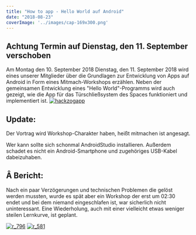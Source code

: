 ```yaml
---
title: "How to app - Hello World auf Android"
date: "2018-08-23"
coverImage: '../images/cap-169x300.png'
---
```


## **Achtung Termin auf Dienstag, den 11. September verschoben**

Am Montag den 10. September 2018 Dienstag, den 11. September 2018 wird eines unserer Mitglieder über die Grundlagen zur Entwicklung von Apps auf Android in Form eines Mitmach-Workshops erzählen. Neben der gemeinsamen Entwicklung eines "Hello World"-Programms wird auch gezeigt, wie die App für das Türschließsystem des Spaces funktioniert und implementiert ist. [![hackzogapp](../images/cap-169x300.png)](https://hackzogtum-coburg.de/wp-content/uploads/2018/08/cap.png)

## **Update:**

Der Vortrag wird Workshop-Charakter haben, heißt mitmachen ist angesagt.

Wer kann sollte sich schonmal AndroidStudio installieren. Außerdem schadet es nicht ein Android-Smartphone und zugehöriges USB-Kabel dabeizuhaben.

## **Â Bericht:**

Nach ein paar Verzögerungen und technischen Problemen die gelöst werden mussten, wurde es spät aber ein Workshop der erst um 02:30 endet und bei dem niemand eingeschlafen ist, war sicherlich nicht uninteressant. Eine Wiederholung, auch mit einer vielleicht etwas weniger steilen Lernkurve, ist geplant.

[![r_796](../images/r_796-300x225.jpg)](https://hackzogtum-coburg.de/wp-content/uploads/2018/08/r_796.jpg) [![r_581](../images/r_581-300x225.jpg)](https://hackzogtum-coburg.de/wp-content/uploads/2018/08/r_581.jpg)

